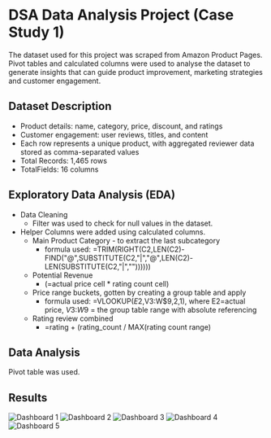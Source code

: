 # DSA Data Analysis Project (Case Study 1)
The dataset used for this project was scraped from Amazon Product Pages. Pivot tables and calculated columns were used to analyse the dataset to generate insights that can guide product improvement, marketing strategies and customer engagement.

## Dataset Description
- Product details: name, category, price, discount, and ratings
- Customer engagement: user reviews, titles, and content
- Each row represents a unique product, with aggregated reviewer data stored as comma-separated values
- Total Records: 1,465 rows
- TotalFields: 16 columns

## Exploratory Data Analysis (EDA)
- Data Cleaning
  - Filter was used to check for null values in the dataset.
- Helper Columns were added using calculated columns.
  - Main Product Category - to extract the last subcategory
      - formula used: =TRIM(RIGHT(C2,LEN(C2)-FIND("@",SUBSTITUTE(C2,"|","@",LEN(C2)-LEN(SUBSTITUTE(C2,"|",""))))))
  - Potential Revenue
      - (=actual price cell * rating count cell)
  - Price range buckets, gotten by creating a group table and apply
      - formula used: =VLOOKUP($E2,$V$3:$W$9,2,1), where E2=actual price, $V$3:$W$9 = the group table range with absolute referencing
  - Rating review combined
      - =rating + (rating_count / MAX(rating count range)
   
## Data Analysis
Pivot table was used.

## Results
![Dashboard 1](https://github.com/user-attachments/assets/a7400774-b58e-474a-9174-c66de4f78b62)
![Dashboard 2](https://github.com/user-attachments/assets/c54197ff-c082-4b95-bf5d-92aee136c47d)
![Dashboard 3](https://github.com/user-attachments/assets/7f99b11f-14ca-4b11-b894-ea609acdb194)
![Dashboard 4](https://github.com/user-attachments/assets/15a5bf93-e423-42cb-aab4-b58da3826097)
![Dashboard 5](https://github.com/user-attachments/assets/3317701a-9ab9-46de-a28f-c6525d376de1)









